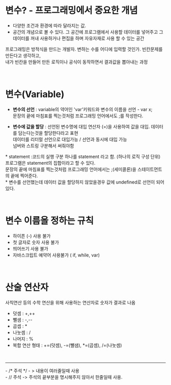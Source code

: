 # 변수? - 프로그래밍에서 중요한 개념
- 다양한 조건과 환경에 따라 달라지는 값.
- 공간의 개념으로 볼 수 있다. 그 공간에 프로그램에서 사용할 데이터를 넣어주고 그 데이터를 꺼내 사용하거나 편집을 하며 자유자재로 사용 할 수 있는 공간

프로그래밍은 방적식을 만드는 개발자. 변하는 수를 어디에 입력할 것인가. 빈칸문제를 만든다고 생각하고, </br>
내가 빈칸을 만들어 만든 로직이나 공식이 동작하면서 결과값을 뽑아내는 과정

</br>

# 변수(Variable)
- <b>변수의 선언</b> : variable의 약어인 'var'키워드와 변수의 이름을 선언 - var x; </br>
문장의 끝에 마침표를 찍는것처럼 프로그래밍 언어에서도 ;를 작성한다.

- <b>변수에 값을 할당</b> : 선언된 변수명에 대입 연산자 (=)을 사용하여 값을 대입. 데이터를 담는다는것을 할당한다라고 표현 </br>
데이터를 리터럴 선언으로 대입가능 / 선언과 동시에 대입 가능 </br>
넘버와 스트링 구분해서 써줘야함 </br>

\* statement :코드의 실행 구분 하나를 statement 라고 함. (하나의 로직 구성 단위) 프로그램은 statement의 집합이라고 할 수 있다.</br>
문장의 끝에 마침표를 찍는것처럼 프로그래밍 언어에서는 ;(세미콜론)을 스테이트먼트의 끝에 찍어준다. </br>
\* 변수를 선언했는데 데이터 값을 할당하지 않았을경우 값에 undefined로 선언이 되어있다.

</br>

# 변수 이름을 정하는 규칙
- 하이픈 (-) 사용 불가
- 첫 글자로 숫자 사용 불가
- 띄어쓰기 사용 불가
- 자바스크립트 예약어 사용불가 ( if, while, var) 

</br>

# 산술 연산자
사칙연산 등의 수학 연산을 위해 사용하는 연산자로 숫자가 결과로 나옴
- 덧셈 : +,++
- 뺄샘 : -,--
- 곱셉 : *
- 나눗셈 : /
- 나머지 : %
- 복합 연산 형태 : +=(덧셈), -=(뺄샘), *=(곱셈), /=(나눗셈)

</br>
<hr>
- /* 주석 */ - > 내용이 여러줄일때 사용 </br>
- // 주석  -> 주석의 끝부분을 명시해주지 않아서 한줄일때 사용. 

